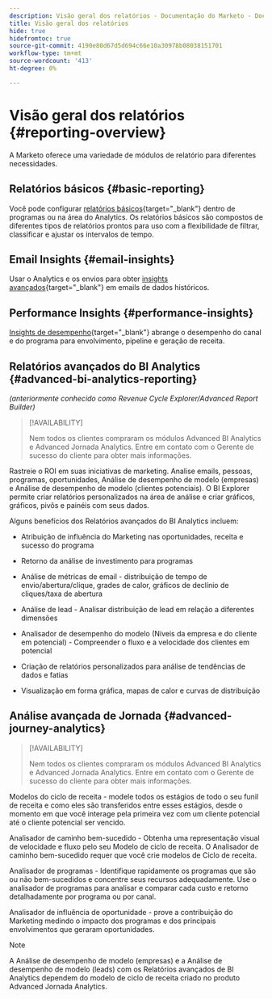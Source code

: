 ```yaml
---
description: Visão geral dos relatórios - Documentação do Marketo - Documentação do produto
title: Visão geral dos relatórios
hide: true
hidefromtoc: true
source-git-commit: 4190e80d67d5d694c66e10a30978b08038151701
workflow-type: tm+mt
source-wordcount: '413'
ht-degree: 0%

---
```



# Visão geral dos relatórios {#reporting-overview}

A Marketo oferece uma variedade de módulos de relatório para diferentes necessidades.

## Relatórios básicos {#basic-reporting}

Você pode configurar [relatórios básicos](/help/marketo/product-docs/reporting/basic-reporting/report-types/report-type-overview.md){target=&quot;_blank&quot;} dentro de programas ou na área do Analytics. Os relatórios básicos são compostos de diferentes tipos de relatórios prontos para uso com a flexibilidade de filtrar, classificar e ajustar os intervalos de tempo.

## Email Insights {#email-insights}

Usar o Analytics e os envios para obter [insights avançados](/help/marketo/product-docs/reporting/email-insights/email-insights-overview.md){target=&quot;_blank&quot;} em emails de dados históricos.

## Performance Insights {#performance-insights}

[Insights de desempenho](/help/marketo/product-docs/reporting/performance-insights/performance-insights-overview.md){target=&quot;_blank&quot;} abrange o desempenho do canal e do programa para envolvimento, pipeline e geração de receita.

## Relatórios avançados do BI Analytics {#advanced-bi-analytics-reporting}

_(anteriormente conhecido como Revenue Cycle Explorer/Advanced Report Builder)_

>[!AVAILABILITY]
>
>Nem todos os clientes compraram os módulos Advanced BI Analytics e Advanced Jornada Analytics. Entre em contato com o Gerente de sucesso do cliente para obter mais informações.

Rastreie o ROI em suas iniciativas de marketing. Analise emails, pessoas, programas, oportunidades, Análise de desempenho de modelo (empresas) e Análise de desempenho de modelo (clientes potenciais). O BI Explorer permite criar relatórios personalizados na área de análise e criar gráficos, gráficos, pivôs e painéis com seus dados.

Alguns benefícios dos Relatórios avançados do BI Analytics incluem:

* Atribuição de influência do Marketing nas oportunidades, receita e sucesso do programa

* Retorno da análise de investimento para programas

* Análise de métricas de email - distribuição de tempo de envio/abertura/clique, grades de calor, gráficos de declínio de cliques/taxa de abertura

* Análise de lead - Analisar distribuição de lead em relação a diferentes dimensões

* Analisador de desempenho do modelo (Níveis da empresa e do cliente em potencial) - Compreender o fluxo e a velocidade dos clientes em potencial

* Criação de relatórios personalizados para análise de tendências de dados e fatias

* Visualização em forma gráfica, mapas de calor e curvas de distribuição

## Análise avançada de Jornada {#advanced-journey-analytics}

>[!AVAILABILITY]
>
>Nem todos os clientes compraram os módulos Advanced BI Analytics e Advanced Jornada Analytics. Entre em contato com o Gerente de sucesso do cliente para obter mais informações.

Modelos do ciclo de receita - modele todos os estágios de todo o seu funil de receita e como eles são transferidos entre esses estágios, desde o momento em que você interage pela primeira vez com um cliente potencial até o cliente potencial ser vencido.

Analisador de caminho bem-sucedido - Obtenha uma representação visual de velocidade e fluxo pelo seu Modelo de ciclo de receita. O Analisador de caminho bem-sucedido requer que você crie modelos de Ciclo de receita.

Analisador de programas - Identifique rapidamente os programas que são ou não bem-sucedidos e concentre seus recursos adequadamente. Use o analisador de programas para analisar e comparar cada custo e retorno detalhadamente por programa ou por canal.

Analisador de influência de oportunidade - prove a contribuição do Marketing medindo o impacto dos programas e dos principais envolvimentos que geraram oportunidades.

>[!NOTE]
>
>A Análise de desempenho de modelo (empresas) e a Análise de desempenho de modelo (leads) com os Relatórios avançados de BI Analytics dependem do modelo de ciclo de receita criado no produto Advanced Jornada Analytics.





